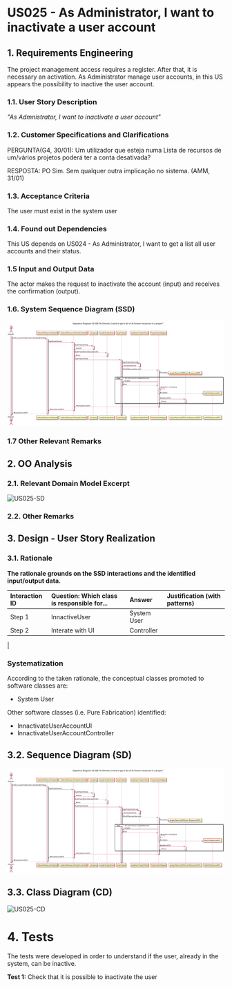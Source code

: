# US025 - As Administrator, I want to inactivate a user account

## 1. Requirements Engineering

The project management access requires a register. After that, it is necessary an activation.
As Administrator manage user accounts, in this US appears the possibility to inactive the user account.

### 1.1. User Story Description

*"As Admnistrator, I want to inactivate a user account"*

### 1.2. Customer Specifications and Clarifications 

PERGUNTA(G4, 30/01): 
Um utilizador que esteja numa Lista de recursos de um/vários projetos poderá ter a conta desativada?

RESPOSTA: 
PO Sim. Sem qualquer outra implicação no sistema. (AMM, 31/01)

### 1.3. Acceptance Criteria
The user must exist in the system user

### 1.4. Found out Dependencies

This US depends on US024 - As Administrator, I want to get a list all user accounts and their status. 

### 1.5 Input and Output Data

The actor makes the request to inactivate the account (input) and receives the confirmation (output).

### 1.6. System Sequence Diagram (SSD)

![US025-SD](US025-SD.svg)


### 1.7 Other Relevant Remarks


## 2. OO Analysis

### 2.1. Relevant Domain Model Excerpt 

![US025-SD](US025-Domain_Model_extract.svg)

[comment]: <> (![USXX-MD]&#40;US028-MD.svg&#41;)

### 2.2. Other Remarks

## 3. Design - User Story Realization 

### 3.1. Rationale

**The rationale grounds on the SSD interactions and the identified input/output data.**

| Interaction ID | Question: Which class is responsible for... | Answer  | Justification (with patterns)  |
|:-------------  |:--------------------- |:------------|:---------------------------- |
| Step 1  		 |			InnactiveUser 				 |       System User    |                              |
| Step 2  		 |					Interate with UI 		 |       Controller       |                              |
| 	

### Systematization ##

According to the taken rationale, the conceptual classes promoted to software classes are: 

 * System User 

Other software classes (i.e. Pure Fabrication) identified: 
 * InnactivateUserAccountUI
 * InnactivateUserAccountController

## 3.2. Sequence Diagram (SD)
![US025-SD](US025-SD.svg)

## 3.3. Class Diagram (CD)
![US025-CD](US025-CD.svg)


# 4. Tests 
The tests were developed in order to understand if the user, already in the system, can be inactive.


**Test 1:** Check that it is possible to inactivate the user

  








